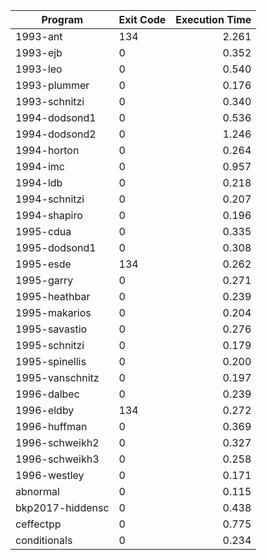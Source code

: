 | Program | Exit Code | Execution Time |
| ------- |:--------- | --------------:|
| 1993-ant | 134 | 2.261 |
| 1993-ejb | 0 | 0.352 |
| 1993-leo | 0 | 0.540 |
| 1993-plummer | 0 | 0.176 |
| 1993-schnitzi | 0 | 0.340 |
| 1994-dodsond1 | 0 | 0.536 |
| 1994-dodsond2 | 0 | 1.246 |
| 1994-horton | 0 | 0.264 |
| 1994-imc | 0 | 0.957 |
| 1994-ldb | 0 | 0.218 |
| 1994-schnitzi | 0 | 0.207 |
| 1994-shapiro | 0 | 0.196 |
| 1995-cdua | 0 | 0.335 |
| 1995-dodsond1 | 0 | 0.308 |
| 1995-esde | 134 | 0.262 |
| 1995-garry | 0 | 0.271 |
| 1995-heathbar | 0 | 0.239 |
| 1995-makarios | 0 | 0.204 |
| 1995-savastio | 0 | 0.276 |
| 1995-schnitzi | 0 | 0.179 |
| 1995-spinellis | 0 | 0.200 |
| 1995-vanschnitz | 0 | 0.197 |
| 1996-dalbec | 0 | 0.239 |
| 1996-eldby | 134 | 0.272 |
| 1996-huffman | 0 | 0.369 |
| 1996-schweikh2 | 0 | 0.327 |
| 1996-schweikh3 | 0 | 0.258 |
| 1996-westley | 0 | 0.171 |
| abnormal | 0 | 0.115 |
| bkp2017-hiddensc | 0 | 0.438 |
| ceffectpp | 0 | 0.775 |
| conditionals | 0 | 0.234 |
